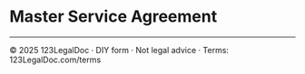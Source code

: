 # Master Service Agreement

---

© 2025 123LegalDoc · DIY form · Not legal advice · Terms: 123LegalDoc.com/terms
